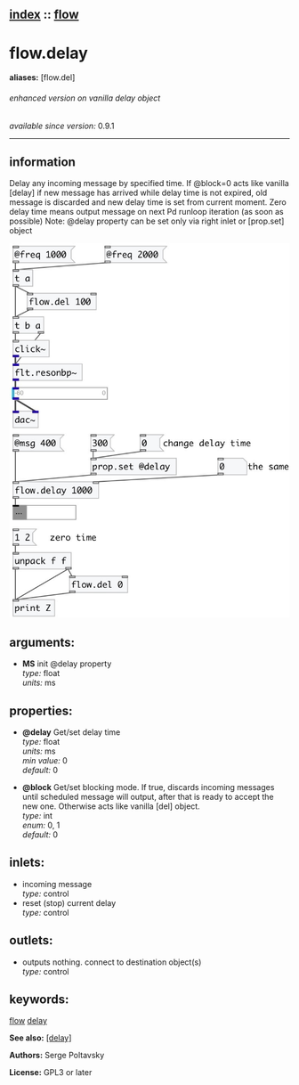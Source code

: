 [index](index.html) :: [flow](category_flow.html)
---

# flow.delay
**aliases:** [flow.del]


###### enhanced version on vanilla delay object

*available since version:* 0.9.1

---


## information
Delay any incoming message by specified time. If @block=0 acts like vanilla [delay] if new message has arrived while delay time is not expired, old message is discarded and new delay time is set from current moment. Zero delay time means output message on next Pd runloop iteration (as soon as possible) Note: @delay property can be set only via right inlet or [prop.set] object


[![example](../examples/img/flow.delay.jpg)](../examples/pd/flow.delay.pd)



## arguments:

* **MS**
init @delay property<br>
_type:_ float<br>
_units:_ ms<br>





## properties:

* **@delay** 
Get/set delay time<br>
_type:_ float<br>
_units:_ ms<br>
_min value:_ 0<br>
_default:_ 0<br>

* **@block** 
Get/set blocking mode. If true, discards incoming messages until scheduled message will
output, after that is ready to accept the new one. Otherwise acts like vanilla
[del] object.<br>
_type:_ int<br>
_enum:_ 0, 1<br>
_default:_ 0<br>



## inlets:

* incoming message<br>
_type:_ control
* reset (stop) current delay<br>
_type:_ control



## outlets:

* outputs nothing. connect to destination object(s)<br>
_type:_ control



## keywords:

[flow](keywords/flow.html)
[delay](keywords/delay.html)



**See also:**
[\[delay\]](delay.html)




**Authors:** Serge Poltavsky




**License:** GPL3 or later






